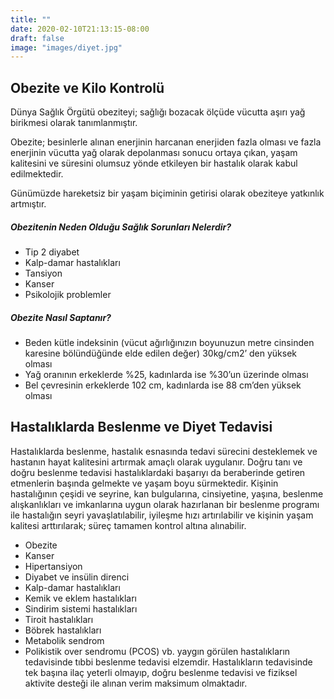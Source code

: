 ```yaml
---
title: ""
date: 2020-02-10T21:13:15-08:00
draft: false
image: "images/diyet.jpg"
---
```


## Obezite ve Kilo Kontrolü
Dünya Sağlık Örgütü obeziteyi; sağlığı bozacak ölçüde vücutta aşırı yağ birikmesi olarak tanımlanmıştır.

Obezite; besinlerle alınan enerjinin harcanan enerjiden fazla olması ve fazla enerjinin vücutta yağ olarak depolanması sonucu ortaya çıkan, yaşam kalitesini ve süresini olumsuz yönde etkileyen bir hastalık olarak kabul edilmektedir.

Günümüzde hareketsiz bir yaşam biçiminin getirisi olarak obeziteye yatkınlık artmıştır.

##### Obezitenin Neden Olduğu Sağlık Sorunları Nelerdir?
* Tip 2 diyabet
* Kalp-damar hastalıkları
* Tansiyon
* Kanser
* Psikolojik problemler

##### Obezite Nasıl Saptanır?
* Beden kütle indeksinin (vücut ağırlığınızın boyunuzun metre cinsinden karesine bölündüğünde elde edilen değer) 30kg/cm2’ den yüksek olması
* Yağ oranının erkeklerde %25, kadınlarda ise %30’un üzerinde olması
* Bel çevresinin erkeklerde 102 cm, kadınlarda ise 88 cm’den yüksek olması

## Hastalıklarda Beslenme ve Diyet Tedavisi
Hastalıklarda beslenme, hastalık esnasında tedavi sürecini desteklemek ve hastanın hayat kalitesini artırmak amaçlı olarak uygulanır. Doğru tanı ve doğru beslenme tedavisi hastalıklardaki başarıyı da beraberinde getiren etmenlerin başında gelmekte ve yaşam boyu sürmektedir.
Kişinin hastalığının çeşidi ve seyrine, kan bulgularına, cinsiyetine, yaşına, beslenme alışkanlıkları ve imkanlarına uygun olarak hazırlanan bir beslenme programı ile hastalığın seyri yavaşlatılabilir, iyileşme hızı artırılabilir ve kişinin yaşam kalitesi arttırılarak; süreç tamamen kontrol altına alınabilir.

* Obezite
* Kanser
* Hipertansiyon
* Diyabet ve insülin direnci
* Kalp-damar hastalıkları
* Kemik ve eklem hastalıkları
* Sindirim sistemi hastalıkları
* Tiroit hastalıkları
* Böbrek hastalıkları
* Metabolik sendrom
* Polikistik over sendromu (PCOS) vb. yaygın görülen hastalıkların tedavisinde tıbbi beslenme tedavisi elzemdir.
Hastalıkların tedavisinde tek başına ilaç yeterli olmayıp, doğru beslenme tedavisi ve fiziksel aktivite desteği ile alınan verim maksimum olmaktadır.